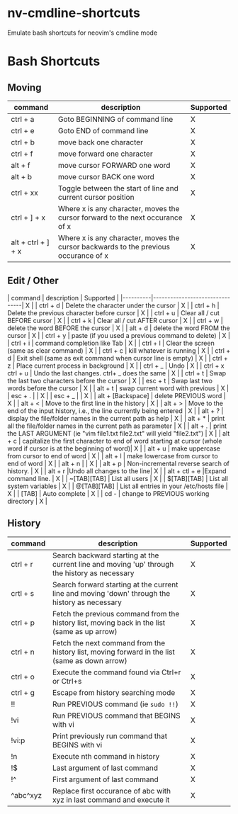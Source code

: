 # nv-cmdline-shortcuts
Emulate bash shortcuts for neovim's cmdline mode

Bash Shortcuts
==============

## Moving

| command  | description                    | Supported | 
|----------|--------------------------------|-----------|
| ctrl + a | Goto BEGINNING of command line |     X     |
| ctrl + e | Goto END of command line       |     X     |
| ctrl + b | move back one character        |     X     |
| ctrl + f | move forward one character     |     X     |
| alt + f  | move cursor FORWARD one word   |     X     |
| alt + b  | move cursor BACK one word      |     X     |
| ctrl + xx | Toggle between the start of line and current cursor position |     X     |
| ctrl + ] + x	 | Where x is any character, moves the cursor forward to the next occurance of x |     X     |
| alt + ctrl + ] + x  | Where x is any character, moves the cursor backwards to the previous occurance of x |     X     |

## Edit / Other

| command  | description                    | Supported | 
|----------|--------------------------------|     X     |
| ctrl + d          | Delete the character under the cursor |     X     |
| ctrl + h          | Delete the previous character before cursor |     X     |
| ctrl + u          | Clear all / cut BEFORE cursor |     X     |
| ctrl + k          | Clear all / cut AFTER cursor |     X     |
| ctrl + w          | delete the word BEFORE the cursor |     X     |
| alt + d           | delete the word FROM the cursor |     X     |
| ctrl + y          | paste (if you used a previous command to delete) |     X     |
| ctrl + i          | command completion like Tab |      X     |
| ctrl + l          | Clear the screen (same as clear command) |      X     |
| ctrl + c          | kill whatever is running |     X     |
| ctrl + d          | Exit shell (same as exit command when cursor line is empty) |     X     |
| ctrl + z          | Place current process in background |     X     |
| ctrl + _          | Undo |     X     |
| ctrl + x ctrl + u	| Undo the last changes. ctrl+ _ does the same |     X     |
| ctrl + t          | Swap the last two characters before the cursor |     X     |
| esc + t           | Swap last two words before the cursor |     X     |
| alt + t           | swap current word with previous |     X     |
| esc + .           | |     X     |
| esc + _           | |     X     |
| alt + [Backspace] | delete PREVIOUS word |     X     |
| alt + <           | Move to the first line in the history |     X     |
| alt + >           | Move to the end of the input history, i.e., the line currently being entered |     X     |
| alt + ?           | display the file/folder names in the current path as help |     X     |
| alt + *           | print all the file/folder names in the current path as parameter |     X     |
| alt + .           | print the LAST ARGUMENT (ie "vim file1.txt file2.txt" will yield "file2.txt") |     X     |
| alt + c           | capitalize the first character to end of word starting at cursor (whole word if cursor is at the beginning of word)|     X     |
| alt + u           | make uppercase from cursor to end of word |     X     |
| alt + l           | make lowercase from cursor to end of word |     X     |
| alt + n           | |     X     |
| alt + p           | Non-incremental reverse search of history. |     X     |
| alt + r           |Undo all changes to the line|     X     |
| alt + ctl + e     |Expand command line. |     X     |
| ~[TAB][TAB]       | List all users |     X     |
| $[TAB][TAB]       | List all system variables |     X     |
| @[TAB][TAB]       | List all entries in your /etc/hosts file |     X     |
| [TAB]             | Auto complete |     X     |
| cd -              | change to PREVIOUS working directory |     X     |

## History

| command  | description                    | Supported |
|----------|--------------------------------|-----------|
| ctrl + r          | Search backward starting at the current line and moving 'up' through the history as necessary |      X     |
| crtl + s          | Search forward starting at the current line and moving 'down' through the history as necessary |     X     |
| ctrl + p          | Fetch the previous command from the history list, moving back in the list (same as up arrow) |     X     |
| ctrl + n          | Fetch the next command from the history list, moving forward in the list (same as down arrow) |     X     |
| ctrl + o          | Execute the command found via Ctrl+r or Ctrl+s |     X     |
| ctrl + g          | Escape from history searching mode |     X     |
| !!                | Run PREVIOUS command (ie `sudo !!`) |     X     |
| !vi               | Run PREVIOUS command that BEGINS with vi |     X     |
| !vi:p             | Print previously run command that BEGINS with vi |     X     |
| !n		            | Execute nth command in history |     X     |
| !$		            | Last argument of last command |     X     |
| !^		            | First argument of last command |     X     |
| ^abc^xyz	        | Replace first occurance of abc with xyz in last command and execute it |     X     |
